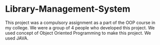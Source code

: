 # Library-Management-System
This project was a compulsory assignment as a part of the OOP course in my college. We were a group of 4 people who developed this project. We used concept of Object Oriented Programming to make this project. We used JAVA.  
